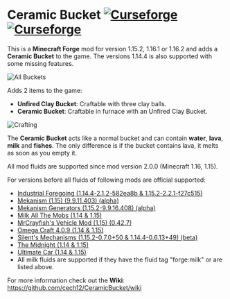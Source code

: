# Ceramic Bucket [![Curseforge](http://cf.way2muchnoise.eu/full_ceramic-bucket_downloads.svg)](https://www.curseforge.com/minecraft/mc-mods/ceramic-bucket) [![Curseforge](http://cf.way2muchnoise.eu/versions/For%20MC_ceramic-bucket_all.svg)](https://www.curseforge.com/minecraft/mc-mods/ceramic-bucket/files)

This is a **Minecraft Forge** mod for version 1.15.2, 1.16.1 or 1.16.2 and adds a **Ceramic Bucket** to the game.
The versions 1.14.4 is also supported with some missing features.

![All Buckets](https://raw.githubusercontent.com/cech12/CeramicBucket/1.16/material/all_buckets.png)

Adds 2 items to the game:

* **Unfired Clay Bucket**: Craftable with three clay balls.
* **Ceramic Bucket**: Craftable in furnace with an Unfired Clay Bucket.

![Crafting](https://raw.githubusercontent.com/cech12/CeramicBucket/1.16/material/crafting.png)

The **Ceramic Bucket** acts like a normal bucket and can contain **water**, **lava**, **milk** and **fishes**.
The only difference is if the bucket contains lava, it melts as soon as you empty it.

All mod fluids are supported since mod version 2.0.0 (Minecraft 1.16, 1.15).

For versions before all fluids of following mods are official supported:
* [Industrial Foregoing (1.14.4-2.1.2-582ea8b & 1.15.2-2.2.1-f27c515)](https://www.curseforge.com/minecraft/mc-mods/industrial-foregoing)
* [Mekanism (1.15) (9.9.11.403) (alpha)](https://www.curseforge.com/minecraft/mc-mods/mekanism)
* [Mekanism Generators (1.15.2-9.9.16.408) (alpha)](https://www.curseforge.com/minecraft/mc-mods/mekanism-generators)
* [Milk All The Mobs (1.14 & 1.15)](https://www.curseforge.com/minecraft/mc-mods/milk-all-the-mobs)
* [MrCrayfish's Vehicle Mod (1.15) (0.42.7)](https://www.curseforge.com/minecraft/mc-mods/mrcrayfishs-vehicle-mod)
* [Omega Craft 4.0.9 (1.14 & 1.15)](https://www.curseforge.com/minecraft/mc-mods/omega-craft-mod)
* [Silent's Mechanisms (1.15.2-0.7.0+50 & 1.14.4-0.6.13+49) (beta)](https://www.curseforge.com/minecraft/mc-mods/silents-mechanisms)
* [The Midnight (1.14 & 1.15)](https://www.curseforge.com/minecraft/mc-mods/the-midnight)
* [Ultimate Car (1.14 & 1.15)](https://www.curseforge.com/minecraft/mc-mods/ultimate-car-mod)
* All milk fluids are supported if they have the fluid tag "forge:milk" or are listed above.

For more information check out the **Wiki**: https://github.com/cech12/CeramicBucket/wiki
